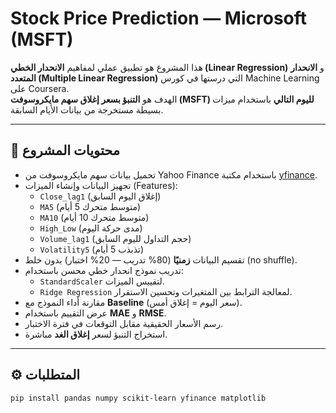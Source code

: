# Stock Price Prediction — Microsoft (MSFT)

هذا المشروع هو تطبيق عملي لمفاهيم **الانحدار الخطي (Linear Regression)** و **الانحدار المتعدد (Multiple Linear Regression)** التي درستها في كورس Machine Learning على Coursera.  
الهدف هو **التنبؤ بسعر إغلاق سهم مايكروسوفت (MSFT) لليوم التالي** باستخدام ميزات بسيطة مستخرجة من بيانات الأيام السابقة.

---

## 📌 محتويات المشروع
- تحميل بيانات سهم مايكروسوفت من Yahoo Finance باستخدام مكتبة [yfinance](https://pypi.org/project/yfinance/).
- تجهيز البيانات وإنشاء الميزات (Features):
  - `Close_lag1` (إغلاق اليوم السابق)
  - `MA5` (متوسط متحرك 5 أيام)
  - `MA10` (متوسط متحرك 10 أيام)
  - `High_Low` (مدى حركة اليوم)
  - `Volume_lag1` (حجم التداول لليوم السابق)
  - `Volatility5` (تذبذب 5 أيام)
- تقسيم البيانات **زمنيًا** (80% تدريب — 20% اختبار) بدون خلط (no shuffle).
- تدريب نموذج انحدار خطي محسن باستخدام:
  - `StandardScaler` لتقييس الميزات.
  - `Ridge Regression` لمعالجة الترابط بين المتغيرات وتحسين الاستقرار.
- مقارنة أداء النموذج مع **Baseline** (سعر اليوم = إغلاق أمس).
- عرض التقييم باستخدام **MAE** و **RMSE**.
- رسم الأسعار الحقيقية مقابل التوقعات في فترة الاختبار.
- استخراج التنبؤ لسعر **إغلاق الغد** مباشرة.

---

## ⚙️ المتطلبات
```bash
pip install pandas numpy scikit-learn yfinance matplotlib
